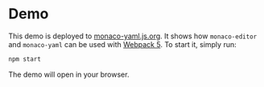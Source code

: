 # Demo

This demo is deployed to [monaco-yaml.js.org](https://monaco-yaml.js.org). It shows how
`monaco-editor` and `monaco-yaml` can be used with
[Webpack 5](https://webpack.js.org/concepts/entry-points). To start it, simply run:

```sh
npm start
```

The demo will open in your browser.
